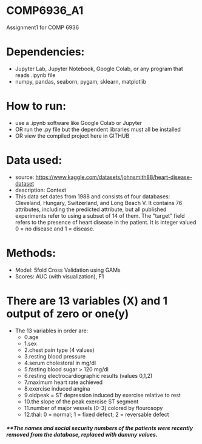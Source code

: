 # COMP6936_A1
Assignment1 for COMP 6936

# Dependencies:  
  - Jupyter Lab, Jupyter Notebook, Google Colab, or any program that reads .ipynb file
  - numpy, pandas, seaborn, pygam, sklearn, matplotlib
# How to run:
  - use a .ipynb software like Google Colab or Jupyter
  - OR run the .py file but the dependent libraries must all be installed
  - OR view the compiled project here in GITHUB
# Data used:
  - source: https://www.kaggle.com/datasets/johnsmith88/heart-disease-dataset
  - description: Context
  - This data set dates from 1988 and consists of four databases: Cleveland, Hungary, Switzerland, and Long Beach V. It contains 76 attributes, including the predicted attribute, but all published experiments refer to using a subset of 14 of them. The "target" field refers to the presence of heart disease in the patient. It is integer valued 0 = no disease and 1 = disease.

# Methods:
  - Model: 5fold Cross Validation using GAMs
  - Scores: AUC (with visualization), F1

# There are 13 variables (X) and 1 output of zero or one(y)
  - The 13 variables in order are:
    - 0.age
    - 1.sex
    - 2.chest pain type (4 values)
    - 3.resting blood pressure
    - 4.serum cholestoral in mg/dl
    - 5.fasting blood sugar > 120 mg/dl
    - 6.resting electrocardiographic results (values 0,1,2)
    - 7.maximum heart rate achieved
    - 8.exercise induced angina
    - 9.oldpeak = ST depression induced by exercise relative to rest
    - 10.the slope of the peak exercise ST segment
    - 11.number of major vessels (0-3) colored by flourosopy
    - 12.thal: 0 = normal; 1 = fixed defect; 2 = reversable defect

  ##### **The names and social security numbers of the patients were recently removed from the database, replaced with dummy values.

  
    
